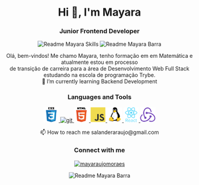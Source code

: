<h1 align="center">Hi 👋, I'm Mayara</h1>
<h3 align="center">Junior Frontend Developer</h3>

<p align="center">
  <img src="https://i.ibb.co/PTSNyhB/imagem.png" alt="Readme Mayara Skills" />
 <img src="https://i.ibb.co/FgTkWtB/perfil-Github-copy.png" alt="Readme Mayara Barra" />
 
</p>

<p align="center">
Olá, bem-vindos! Me chamo Mayara, tenho formação em em Matemática e atualmente estou  em processo <br>
de transição de carreira para a área de Desenvolvimento Web Full Stack estudando na escola de programação Trybe. <br>
🌱 I’m currently learning Backend Development
</p>

<h3 align="center">Languages and Tools</h3>
<p align="center"> <a href="https://www.w3schools.com/css/" target="_blank" rel="noreferrer"> <img src="https://raw.githubusercontent.com/devicons/devicon/master/icons/css3/css3-original-wordmark.svg" alt="css3" width="40" height="40"/> </a> <a href="https://git-scm.com/" target="_blank" rel="noreferrer"> <img src="https://www.vectorlogo.zone/logos/git-scm/git-scm-icon.svg" alt="git" width="40" height="40"/> </a> <a href="https://www.w3.org/html/" target="_blank" rel="noreferrer"> <img src="https://raw.githubusercontent.com/devicons/devicon/master/icons/html5/html5-original-wordmark.svg" alt="html5" width="40" height="40"/> </a> <a href="https://developer.mozilla.org/en-US/docs/Web/JavaScript" target="_blank" rel="noreferrer"> <img src="https://raw.githubusercontent.com/devicons/devicon/master/icons/javascript/javascript-original.svg" alt="javascript" width="40" height="40"/> </a> <a href="https://www.linux.org/" target="_blank" rel="noreferrer"> <img src="https://raw.githubusercontent.com/devicons/devicon/master/icons/linux/linux-original.svg" alt="linux" width="40" height="40"/> </a> <a href="https://reactjs.org/" target="_blank" rel="noreferrer"> <img src="https://raw.githubusercontent.com/devicons/devicon/master/icons/react/react-original-wordmark.svg" alt="react" width="40" height="40"/> </a> <a href="https://redux.js.org" target="_blank" rel="noreferrer"> <img src="https://raw.githubusercontent.com/devicons/devicon/master/icons/redux/redux-original.svg" alt="redux" width="40" height="40"/> </a> </p>

<p align="center">
  📫 How to reach me salanderaraujo@gmail.com
</p>

<h3 align="center">Connect with me</h3>
<p align="center">
<a href="https://linkedin.com/in/mayaraujomoraes" target="blank"><img align="center" src="https://raw.githubusercontent.com/rahuldkjain/github-profile-readme-generator/master/src/images/icons/Social/linked-in-alt.svg" alt="mayaraujomoraes" height="30" width="40" /></a>
</p>

<p align="center">
  <img src="https://i.ibb.co/FgTkWtB/perfil-Github-copy.png" alt="Readme Mayara Barra" />
</p>
